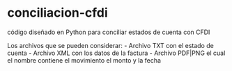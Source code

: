 # conciliacion-cfdi
código diseñado en Python para conciliar estados de cuenta con CFDI


Los archivos que se pueden considerar:
    - Archivo TXT con el estado de cuenta
    - Archivo XML con los datos de la factura
    - Archivo PDF|PNG el cual el nombre contiene el movimiento el monto y la fecha

